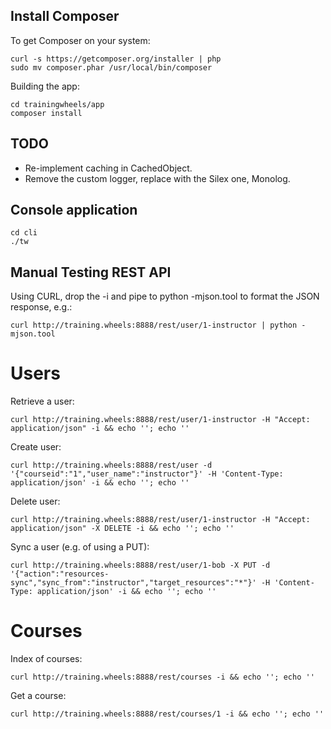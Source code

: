 Install Composer
----------------

To get Composer on your system:

    curl -s https://getcomposer.org/installer | php
    sudo mv composer.phar /usr/local/bin/composer

Building the app:

    cd trainingwheels/app
    composer install

TODO
----

* Re-implement caching in CachedObject.
* Remove the custom logger, replace with the Silex one, Monolog.

Console application
-------------------

    cd cli
    ./tw

Manual Testing REST API
-----------------------

Using CURL, drop the -i and pipe to python -mjson.tool to format the JSON response, e.g.:

    curl http://training.wheels:8888/rest/user/1-instructor | python -mjson.tool

Users
=====

Retrieve a user:

    curl http://training.wheels:8888/rest/user/1-instructor -H "Accept: application/json" -i && echo ''; echo ''

Create user:

    curl http://training.wheels:8888/rest/user -d '{"courseid":"1","user_name":"instructor"}' -H 'Content-Type: application/json' -i && echo ''; echo ''

Delete user:

    curl http://training.wheels:8888/rest/user/1-instructor -H "Accept: application/json" -X DELETE -i && echo ''; echo ''

Sync a user (e.g. of using a PUT):

    curl http://training.wheels:8888/rest/user/1-bob -X PUT -d '{"action":"resources-sync","sync_from":"instructor","target_resources":"*"}' -H 'Content-Type: application/json' -i && echo ''; echo ''

Courses
=======

Index of courses:

    curl http://training.wheels:8888/rest/courses -i && echo ''; echo ''

Get a course:

    curl http://training.wheels:8888/rest/courses/1 -i && echo ''; echo ''
